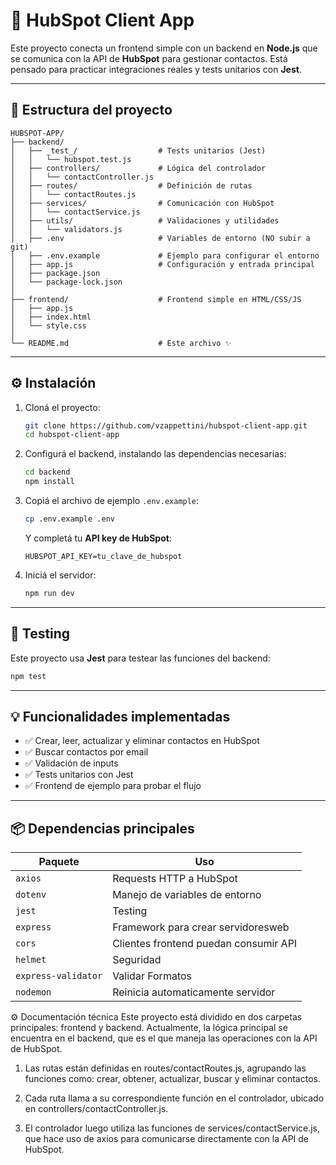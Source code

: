 # 📱 HubSpot Client App

Este proyecto conecta un frontend simple con un backend en **Node.js** que se comunica con la API de **HubSpot** para gestionar contactos. Está pensado para practicar integraciones reales y tests unitarios con **Jest**.

---

## 🧹 Estructura del proyecto

```
HUBSPOT-APP/
├── backend/
│   ├── _test_/                  # Tests unitarios (Jest)
│   │   └── hubspot.test.js
│   ├── controllers/             # Lógica del controlador
│   │   └── contactController.js
│   ├── routes/                  # Definición de rutas
│   │   └── contactRoutes.js
│   ├── services/                # Comunicación con HubSpot
│   │   └── contactService.js
│   ├── utils/                   # Validaciones y utilidades
│   │   └── validators.js
│   ├── .env                     # Variables de entorno (NO subir a git)
│   ├── .env.example             # Ejemplo para configurar el entorno
│   ├── app.js                   # Configuración y entrada principal
│   ├── package.json
│   └── package-lock.json
│
├── frontend/                    # Frontend simple en HTML/CSS/JS
│   ├── app.js
│   ├── index.html
│   └── style.css
│
└── README.md                    # Este archivo ✨
```

---

## ⚙️ Instalación

1. Cloná el proyecto:

   ```bash
   git clone https://github.com/vzappettini/hubspot-client-app.git
   cd hubspot-client-app
   ```

2. Configurá el backend, instalando las dependencias necesarias:

   ```bash
   cd backend
   npm install
   ```

3. Copiá el archivo de ejemplo `.env.example`:

   ```bash
   cp .env.example .env
   ```

   Y completá tu **API key de HubSpot**:

   ```env
   HUBSPOT_API_KEY=tu_clave_de_hubspot
   ```

4. Iniciá el servidor:

   ```bash
   npm run dev
   ```

---

## 🥪 Testing

Este proyecto usa **Jest** para testear las funciones del backend:

```bash
npm test
```

---

## 💡 Funcionalidades implementadas

- ✅ Crear, leer, actualizar y eliminar contactos en HubSpot
- ✅ Buscar contactos por email
- ✅ Validación de inputs
- ✅ Tests unitarios con Jest
- ✅ Frontend de ejemplo para probar el flujo

---

## 📦 Dependencias principales

| Paquete     | Uso                                                |
|------------------------|-----------------------------------------|
| `axios`                | Requests HTTP a HubSpot                 |
| `dotenv`               | Manejo de variables de entorno          |
| `jest`                 | Testing                                 |
| `express`              | Framework para crear servidoresweb      |
| `cors`                 | Clientes frontend puedan consumir API   |
| `helmet`               | Seguridad                               |
| `express-validator`    | Validar Formatos                        |
| `nodemon`              | Reinicia automaticamente servidor       |


⚙️ Documentación técnica
Este proyecto está dividido en dos carpetas principales: frontend y backend.
Actualmente, la lógica principal se encuentra en el backend, que es el que maneja las operaciones con la API de HubSpot.

1. Las rutas están definidas en routes/contactRoutes.js, agrupando las funciones como: crear, obtener, actualizar, buscar y eliminar contactos.

2. Cada ruta llama a su correspondiente función en el controlador, ubicado en controllers/contactController.js.

3. El controlador luego utiliza las funciones de services/contactService.js, que hace uso de axios para comunicarse directamente con la API de HubSpot.



